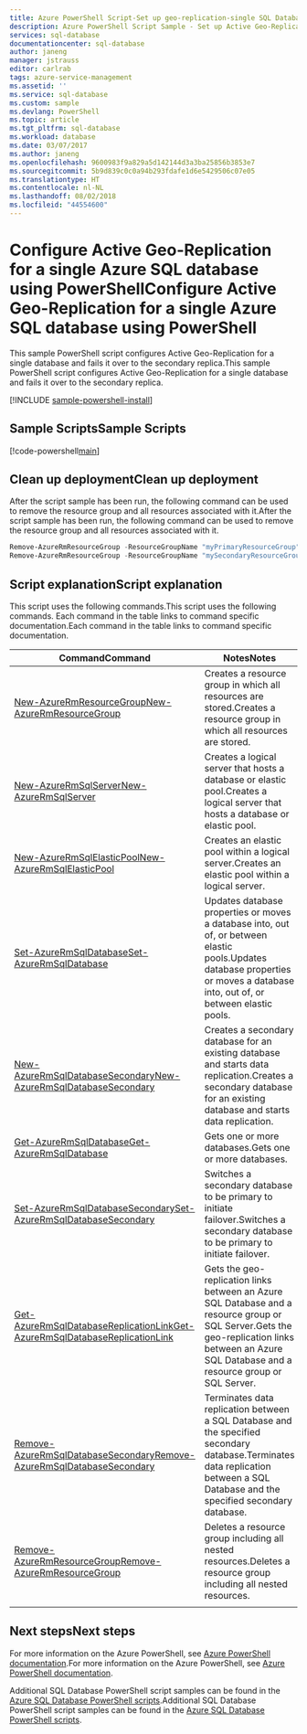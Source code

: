 ```yaml
---
title: Azure PowerShell Script-Set up geo-replication-single SQL Database | Microsoft Docs
description: Azure PowerShell Script Sample - Set up Active Geo-Replication for a single Azure SQL database using PowerShell
services: sql-database
documentationcenter: sql-database
author: janeng
manager: jstrauss
editor: carlrab
tags: azure-service-management
ms.assetid: ''
ms.service: sql-database
ms.custom: sample
ms.devlang: PowerShell
ms.topic: article
ms.tgt_pltfrm: sql-database
ms.workload: database
ms.date: 03/07/2017
ms.author: janeng
ms.openlocfilehash: 9600983f9a829a5d142144d3a3ba25856b3853e7
ms.sourcegitcommit: 5b9d839c0c0a94b293fdafe1d6e5429506c07e05
ms.translationtype: HT
ms.contentlocale: nl-NL
ms.lasthandoff: 08/02/2018
ms.locfileid: "44554600"
---
```

# <a name="configure-active-geo-replication-for-a-single-azure-sql-database-using-powershell"></a><span data-ttu-id="a4d00-103">Configure Active Geo-Replication for a single Azure SQL database using PowerShell</span><span class="sxs-lookup"><span data-stu-id="a4d00-103">Configure Active Geo-Replication for a single Azure SQL database using PowerShell</span></span>

<span data-ttu-id="a4d00-104">This sample PowerShell script configures Active Geo-Replication for a single database and fails it over to the secondary replica.</span><span class="sxs-lookup"><span data-stu-id="a4d00-104">This sample PowerShell script configures Active Geo-Replication for a single database and fails it over to the secondary replica.</span></span>

[!INCLUDE [sample-powershell-install](../../../includes/sample-powershell-install-no-ssh.md)]

## <a name="sample-scripts"></a><span data-ttu-id="a4d00-105">Sample Scripts</span><span class="sxs-lookup"><span data-stu-id="a4d00-105">Sample Scripts</span></span>

[!code-powershell[main](../../../powershell_scripts/sql-database/setup-geodr-and-failover-database/setup-geodr-and-failover-database.ps1 "Set up Active Geo-Replication for single database")]

## <a name="clean-up-deployment"></a><span data-ttu-id="a4d00-106">Clean up deployment</span><span class="sxs-lookup"><span data-stu-id="a4d00-106">Clean up deployment</span></span>

<span data-ttu-id="a4d00-107">After the script sample has been run, the following command can be used to remove the resource group and all resources associated with it.</span><span class="sxs-lookup"><span data-stu-id="a4d00-107">After the script sample has been run, the following command can be used to remove the resource group and all resources associated with it.</span></span>

```powershell
Remove-AzureRmResourceGroup -ResourceGroupName "myPrimaryResourceGroup"
Remove-AzureRmResourceGroup -ResourceGroupName "mySecondaryResourceGroup"
```

## <a name="script-explanation"></a><span data-ttu-id="a4d00-108">Script explanation</span><span class="sxs-lookup"><span data-stu-id="a4d00-108">Script explanation</span></span>

<span data-ttu-id="a4d00-109">This script uses the following commands.</span><span class="sxs-lookup"><span data-stu-id="a4d00-109">This script uses the following commands.</span></span> <span data-ttu-id="a4d00-110">Each command in the table links to command specific documentation.</span><span class="sxs-lookup"><span data-stu-id="a4d00-110">Each command in the table links to command specific documentation.</span></span>

| <span data-ttu-id="a4d00-111">Command</span><span class="sxs-lookup"><span data-stu-id="a4d00-111">Command</span></span> | <span data-ttu-id="a4d00-112">Notes</span><span class="sxs-lookup"><span data-stu-id="a4d00-112">Notes</span></span> |
|---|---|
| [<span data-ttu-id="a4d00-113">New-AzureRmResourceGroup</span><span class="sxs-lookup"><span data-stu-id="a4d00-113">New-AzureRmResourceGroup</span></span>](https://docs.microsoft.com/powershell/resourcemanager/azurerm.resources/v3.5.0/new-azurermresourcegroup) | <span data-ttu-id="a4d00-114">Creates a resource group in which all resources are stored.</span><span class="sxs-lookup"><span data-stu-id="a4d00-114">Creates a resource group in which all resources are stored.</span></span> |
| [<span data-ttu-id="a4d00-115">New-AzureRmSqlServer</span><span class="sxs-lookup"><span data-stu-id="a4d00-115">New-AzureRmSqlServer</span></span>](https://docs.microsoft.com/powershell/resourcemanager/azurerm.sql/v2.5.0/new-azurermsqlserver) | <span data-ttu-id="a4d00-116">Creates a logical server that hosts a database or elastic pool.</span><span class="sxs-lookup"><span data-stu-id="a4d00-116">Creates a logical server that hosts a database or elastic pool.</span></span> |
| [<span data-ttu-id="a4d00-117">New-AzureRmSqlElasticPool</span><span class="sxs-lookup"><span data-stu-id="a4d00-117">New-AzureRmSqlElasticPool</span></span>](https://docs.microsoft.com/powershell/resourcemanager/azurerm.sql/v2.5.0/new-azurermsqlelasticpool) | <span data-ttu-id="a4d00-118">Creates an elastic pool within a logical server.</span><span class="sxs-lookup"><span data-stu-id="a4d00-118">Creates an elastic pool within a logical server.</span></span> |
| [<span data-ttu-id="a4d00-119">Set-AzureRmSqlDatabase</span><span class="sxs-lookup"><span data-stu-id="a4d00-119">Set-AzureRmSqlDatabase</span></span>](https://docs.microsoft.com/powershell/resourcemanager/azurerm.sql/v2.5.0/set-azurermsqldatabase) | <span data-ttu-id="a4d00-120">Updates database properties or moves a database into, out of, or between elastic pools.</span><span class="sxs-lookup"><span data-stu-id="a4d00-120">Updates database properties or moves a database into, out of, or between elastic pools.</span></span> |
| [<span data-ttu-id="a4d00-121">New-AzureRmSqlDatabaseSecondary</span><span class="sxs-lookup"><span data-stu-id="a4d00-121">New-AzureRmSqlDatabaseSecondary</span></span>](https://docs.microsoft.com/powershell/resourcemanager/azurerm.sql/v2.5.0/new-azurermsqldatabasesecondary)| <span data-ttu-id="a4d00-122">Creates a secondary database for an existing database and starts data replication.</span><span class="sxs-lookup"><span data-stu-id="a4d00-122">Creates a secondary database for an existing database and starts data replication.</span></span> |
| [<span data-ttu-id="a4d00-123">Get-AzureRmSqlDatabase</span><span class="sxs-lookup"><span data-stu-id="a4d00-123">Get-AzureRmSqlDatabase</span></span>](https://docs.microsoft.com/powershell/resourcemanager/azurerm.sql/v2.5.0/get-azurermsqldatabase)| <span data-ttu-id="a4d00-124">Gets one or more databases.</span><span class="sxs-lookup"><span data-stu-id="a4d00-124">Gets one or more databases.</span></span> |
| [<span data-ttu-id="a4d00-125">Set-AzureRmSqlDatabaseSecondary</span><span class="sxs-lookup"><span data-stu-id="a4d00-125">Set-AzureRmSqlDatabaseSecondary</span></span>](https://docs.microsoft.com/powershell/resourcemanager/azurerm.sql/v2.5.0/set-azurermsqldatabasesecondary)| <span data-ttu-id="a4d00-126">Switches a secondary database to be primary to initiate failover.</span><span class="sxs-lookup"><span data-stu-id="a4d00-126">Switches a secondary database to be primary to initiate failover.</span></span>|
| [<span data-ttu-id="a4d00-127">Get-AzureRmSqlDatabaseReplicationLink</span><span class="sxs-lookup"><span data-stu-id="a4d00-127">Get-AzureRmSqlDatabaseReplicationLink</span></span>](https://docs.microsoft.com/powershell/resourcemanager/azurerm.sql/v2.5.0/get-azurermsqldatabasereplicationlink) | <span data-ttu-id="a4d00-128">Gets the geo-replication links between an Azure SQL Database and a resource group or SQL Server.</span><span class="sxs-lookup"><span data-stu-id="a4d00-128">Gets the geo-replication links between an Azure SQL Database and a resource group or SQL Server.</span></span> |
| [<span data-ttu-id="a4d00-129">Remove-AzureRmSqlDatabaseSecondary</span><span class="sxs-lookup"><span data-stu-id="a4d00-129">Remove-AzureRmSqlDatabaseSecondary</span></span>](https://docs.microsoft.com/powershell/resourcemanager/azurerm.sql/v2.5.0/remove-azurermsqldatabasesecondary) | <span data-ttu-id="a4d00-130">Terminates data replication between a SQL Database and the specified secondary database.</span><span class="sxs-lookup"><span data-stu-id="a4d00-130">Terminates data replication between a SQL Database and the specified secondary database.</span></span> |
| [<span data-ttu-id="a4d00-131">Remove-AzureRmResourceGroup</span><span class="sxs-lookup"><span data-stu-id="a4d00-131">Remove-AzureRmResourceGroup</span></span>](https://docs.microsoft.com/powershell/resourcemanager/azurerm.resources/v3.5.0/remove-azurermresourcegroup) | <span data-ttu-id="a4d00-132">Deletes a resource group including all nested resources.</span><span class="sxs-lookup"><span data-stu-id="a4d00-132">Deletes a resource group including all nested resources.</span></span> |
|||

## <a name="next-steps"></a><span data-ttu-id="a4d00-133">Next steps</span><span class="sxs-lookup"><span data-stu-id="a4d00-133">Next steps</span></span>

<span data-ttu-id="a4d00-134">For more information on the Azure PowerShell, see [Azure PowerShell documentation](https://docs.microsoft.com/powershell/).</span><span class="sxs-lookup"><span data-stu-id="a4d00-134">For more information on the Azure PowerShell, see [Azure PowerShell documentation](https://docs.microsoft.com/powershell/).</span></span>

<span data-ttu-id="a4d00-135">Additional SQL Database PowerShell script samples can be found in the [Azure SQL Database PowerShell scripts](../sql-database-powershell-samples.md).</span><span class="sxs-lookup"><span data-stu-id="a4d00-135">Additional SQL Database PowerShell script samples can be found in the [Azure SQL Database PowerShell scripts](../sql-database-powershell-samples.md).</span></span>
